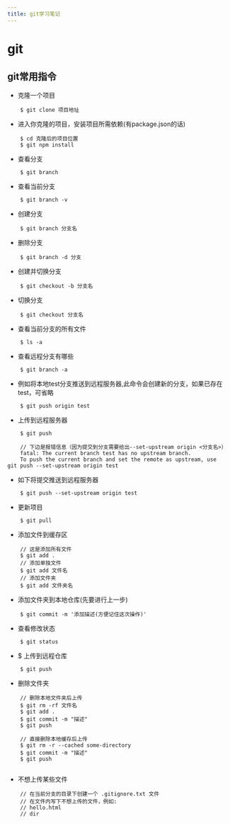 ```yaml
---
title: git学习笔记
---
```


# git 
## git常用指令

- 克隆一个项目

```
	$ git clone 项目地址
```

- 进入你克隆的项目，安装项目所需依赖(有package.json的话)

```
	$ cd 克隆后的项目位置
	$ git npm install
```

- 查看分支

```
	$ git branch
```

- 查看当前分支

```
	$ git branch -v
```

- 创建分支

```
	$ git branch 分支名
```

- 删除分支

```
	$ git branch -d 分支
```

- 创建并切换分支

```
	$ git checkout -b 分支名
```

- 切换分支

```
	$ git checkout 分支名
```

- 查看当前分支的所有文件

```
	$ ls -a
```

- 查看远程分支有哪些

```
	$ git branch -a
```

- 例如将本地test分支推送到远程服务器,此命令会创建新的分支，如果已存在test，可省略

```
	$ git push origin test
```

- 上传到远程服务器

```
	$ git push
	
	// 下边是报错信息（因为提交到分支需要给出--set-upstream origin <分支名>）
	fatal: The current branch test has no upstream branch.
	To push the current branch and set the remote as upstream, use
git push --set-upstream origin test

```

- 如下将提交推送到远程服务器

```
	$ git push --set-upstream origin test
```

- 更新项目

```
	$ git pull
```

- 添加文件到缓存区

```
	// 这是添加所有文件
	$ git add .
	// 添加单独文件
	$ git add 文件名
	// 添加文件夹
	$ git add 文件夹名
```

- 添加文件夹到本地仓库(先要进行上一步)

```
	$ git commit -m '添加描述(方便记住这次操作)'
```

- 查看修改状态

```
	$ git status
```

- $ 上传到远程仓库

```
	$ git push
```

- 删除文件夹

```
	// 删除本地文件夹后上传
	$ git rm -rf 文件名
	$ git add .
	$ git commit -m "描述"
	$ git push
	
	// 直接删除本地缓存后上传
	$ git rm -r --cached some-directory
	$ git commit -m "描述"
	$ git push
	
```

- 不想上传某些文件

```
	// 在当前分支的目录下创建一个 .gitignore.txt 文件
	// 在文件内写下不想上传的文件，例如:
	// hello.html
	// dir
```




